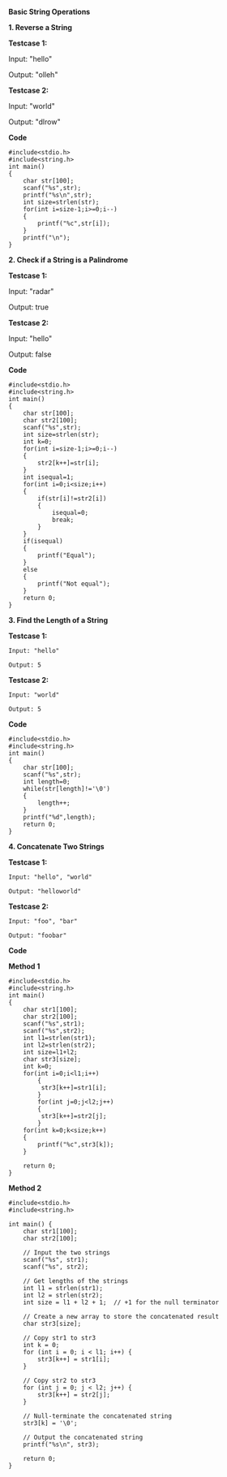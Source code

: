 **Basic String Operations**

**1.	Reverse a String**

**Testcase 1:**

  Input: "hello"
  
  Output: "olleh"
  
**Testcase 2:**

  Input: "world"
  
  Output: "dlrow"
  
**Code**
```
#include<stdio.h>
#include<string.h>
int main()
{
    char str[100];
    scanf("%s",str);
    printf("%s\n",str);
    int size=strlen(str);
    for(int i=size-1;i>=0;i--)
    {
        printf("%c",str[i]);
    }
    printf("\n");
}
```

**2.	Check if a String is a Palindrome**

**Testcase 1:**

  Input: "radar"
  
  Output: true
  
**Testcase 2:**
 
   Input: "hello"
   
   Output: false
   
**Code**
```
#include<stdio.h>
#include<string.h>
int main()
{
    char str[100];
    char str2[100];
    scanf("%s",str);
    int size=strlen(str);
    int k=0;
    for(int i=size-1;i>=0;i--)
    {
        str2[k++]=str[i];
    }
    int isequal=1;
    for(int i=0;i<size;i++)
    {
        if(str[i]!=str2[i])
        {
            isequal=0;
            break;
        }
    }
    if(isequal)
    {
        printf("Equal");
    }
    else
    {
        printf("Not equal");
    }
    return 0;
}
```

**3.	Find the Length of a String**

 **Testcase 1:**
 
	Input: "hello"
 
	Output: 5
 
 **Testcase 2:**
 
	Input: "world"
 
	Output: 5
 
**Code**
```
#include<stdio.h>
#include<string.h>
int main()
{
    char str[100];
    scanf("%s",str);
    int length=0;
    while(str[length]!='\0')
    {
        length++;
    }
    printf("%d",length);
    return 0;
}
```

**4.	Concatenate Two Strings**

**Testcase 1:**

	Input: "hello", "world"
        
	Output: "helloworld"	
  
**Testcase 2:**

	Input: "foo", "bar"
 
	Output: "foobar"
 
**Code**

**Method 1**
```
#include<stdio.h>
#include<string.h>
int main()
{
    char str1[100];
    char str2[100];
    scanf("%s",str1);
    scanf("%s",str2);
    int l1=strlen(str1);
    int l2=strlen(str2);
    int size=l1+l2;
    char str3[size];
    int k=0;
    for(int i=0;i<l1;i++)
        {
         str3[k++]=str1[i];
        }
        for(int j=0;j<l2;j++)
        {
         str3[k++]=str2[j]; 
        }
    for(int k=0;k<size;k++)
    {
        printf("%c",str3[k]);
    }
    
    return 0;
}
```

**Method 2**
```
#include<stdio.h>
#include<string.h>

int main() {
    char str1[100];
    char str2[100];
    
    // Input the two strings
    scanf("%s", str1);
    scanf("%s", str2);

    // Get lengths of the strings
    int l1 = strlen(str1);
    int l2 = strlen(str2);
    int size = l1 + l2 + 1;  // +1 for the null terminator

    // Create a new array to store the concatenated result
    char str3[size];

    // Copy str1 to str3
    int k = 0;
    for (int i = 0; i < l1; i++) {
        str3[k++] = str1[i];
    }

    // Copy str2 to str3
    for (int j = 0; j < l2; j++) {
        str3[k++] = str2[j];
    }

    // Null-terminate the concatenated string
    str3[k] = '\0';

    // Output the concatenated string
    printf("%s\n", str3);
    
    return 0;
}
```
